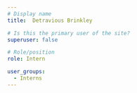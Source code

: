```yaml
---
# Display name
title:  Detravious Brinkley

# Is this the primary user of the site?
superuser: false

# Role/position
role: Intern

user_groups:
  - Interns
---
```

